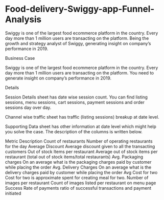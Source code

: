 # Food-delivery-Swiggy-app-Funnel-Analysis
Swiggy is one of the largest food ecommerce platform in the country. Every day more than 1 million users are transacting on the platform. Being the growth and strategy analyst of Swiggy, generating insight on company’s performance in 2019.

Business Case

Swiggy is one of the largest food ecommerce platform in the country. Every day more
than 1 million users are transacting on the platform. You need to generate insight on company’s
performance in 2019. 

Details

Session Details sheet has date wise session count. You can find listing sessions, menu
sessions, cart sessions, payment sessions and order sessions day over day.

Channel wise traffic sheet has traffic (listing sessions) breakup at date level.

Supporting Data sheet has other information at date level which might help you solve
the case. The description of the columns is written below.

Metric Description
Count of restaurants Number of operating restaurants for the day
Average Discount Average discount given to all the transacting customers
Out of stock Items per
restaurant
Average out of stock items per restaurant (total out of stock items/total
restaurants)
Avg. Packaging charges On an average what is the packaging charges paid by customer while placing
the order
Avg. Delivery Charges On an average what is the delivery charges paid by customer while placing
the order
Avg Cost for two Cost for two is approximate spent for creating meal for two.
Number of images per
restaurant Count of images listed per restaurant on menu page
Success Rate of payments ratio of successful transactions and payment initiated
